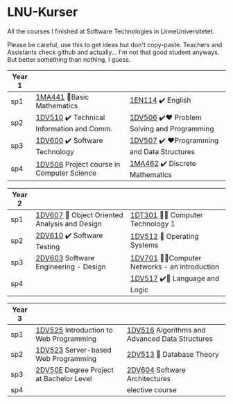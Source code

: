 # LNU-Kurser
All the courses I finished at Software Technologies in LinneUniversitetet. 

Please be careful, use this to get ideas but don't copy-paste. Teachers and Assistants check github and actually... I'm not that good student anyways. But better something than nothing, I guess. 


| Year 1        | | | 
| ------------- |-------------|----|
|sp1|[1MA441](https://github.com/LenaTevar/LNU-Kurser/blob/master/Kurser/NotFinished.md) :anger:Basic Mathematics |[1EN114](https://github.com/LenaTevar/LNU-Kurser/blob/master/Kurser/1EN114.md) :heavy_check_mark: English|
|sp2|[1DV510](https://github.com/LenaTevar/LNU-Kurser/tree/master/Kurser/1DV510) :heavy_check_mark: Technical Information and Comm.|[1DV506](https://github.com/LenaTevar/LNU-Kurser/tree/master/Kurser/1DV506) :heavy_check_mark::heart: Problem Solving and Programming|
|sp3|[1DV600](https://github.com/LenaTevar/LNU-Kurser/tree/master/Kurser/1DV600) :heavy_check_mark: Software Technology|[1DV507](https://github.com/LenaTevar/LNU-Kurser/tree/master/Kurser/1DV507) :heavy_check_mark: :heart:Programming and Data Structures|
|sp4|[1DV508](https://github.com/LenaTevar/LNU-Kurser/blob/master/Kurser/NotFinished.md) Project course in Computer Science|[1MA462](https://github.com/LenaTevar/LNU-Kurser/tree/master/Kurser/1MA462) :heavy_check_mark: Discrete Mathematics

|Year 2	| | | 
| ------------- |-------------|----|
|sp1|[1DV607](https://github.com/LenaTevar/LNU-Kurser/blob/master/Kurser/NotFinished.md) :arrows_counterclockwise: Object Oriented Analysis and Design|[1DT301](https://github.com/LenaTevar/LNU-Kurser/tree/master/Kurser/1DT301)  :arrows_counterclockwise::anger: Computer Technology 1|
|sp2|	[2DV610](https://github.com/LenaTevar/LNU-Kurser/tree/master/Kurser/2DV610) :heavy_check_mark: Software Testing 	|[1DV512](https://github.com/LenaTevar/LNU-Kurser/tree/master/Kurser/1DV512%20OS) :arrows_counterclockwise: Operating Systems|
|sp3|	[2DV603](https://github.com/LenaTevar/LNU-Kurser/blob/master/Kurser/NotFinished.md) Software Engineering - Design	|[1DV701]() :anger::anger:Computer Networks - an introduction|
|sp4|	|[1DV517](https://github.com/LenaTevar/LNU-Kurser/tree/master/Kurser/1DV517) :heavy_check_mark::anger: Language and Logic|


|Year 3|	 | | 
| ------------- |-------------|----|
|sp1|	[1DV525](https://github.com/LenaTevar/LNU-Kurser/blob/master/Kurser/NotFinished.md) Introduction to Web Programming	|[1DV516](https://github.com/LenaTevar/LNU-Kurser/blob/master/Kurser/NotFinished.md) Algorithms and Advanced Data Structures|
|sp2|	[1DV523](https://github.com/LenaTevar/LNU-Kurser/blob/master/Kurser/NotFinished.md) Server-based Web Programming	|[2DV513](https://github.com/LenaTevar/LNU-Kurser/blob/master/Kurser/NotFinished.md) :arrows_counterclockwise: Database Theory|
|sp3|	[2DV50E](https://github.com/LenaTevar/LNU-Kurser/blob/master/Kurser/NotFinished.md) Degree Project at Bachelor Level	| [2DV604](https://github.com/LenaTevar/LNU-Kurser/blob/master/Kurser/NotFinished.md) Software Architectures
|sp4|	| elective course|
